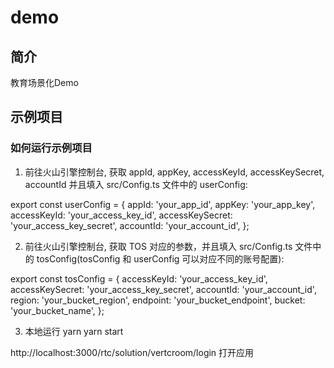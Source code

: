 # demo

## 简介
教育场景化Demo

## 示例项目

### 如何运行示例项目
1. 前往火山引擎控制台, 获取 appId, appKey, accessKeyId, accessKeySecret, accountId 并且填入 src/Config.ts 文件中的 userConfig:

export const userConfig = {
  appId: 'your_app_id',
  appKey: 'your_app_key',
  accessKeyId: 'your_access_key_id',
  accessKeySecret: 'your_access_key_secret',
  accountId: 'your_account_id',
};

2. 前往火山引擎控制台, 获取 TOS 对应的参数，并且填入 src/Config.ts 文件中的 tosConfig(tosConfig 和 userConfig 可以对应不同的账号配置):

export const tosConfig = {
  accessKeyId: 'your_access_key_id',
  accessKeySecret: 'your_access_key_secret',
  accountId: 'your_account_id',
  region: 'your_bucket_region',
  endpoint: 'your_bucket_endpoint',
  bucket: 'your_bucket_name',
};


3. 本地运行
yarn
yarn start

http://localhost:3000/rtc/solution/vertcroom/login 打开应用
